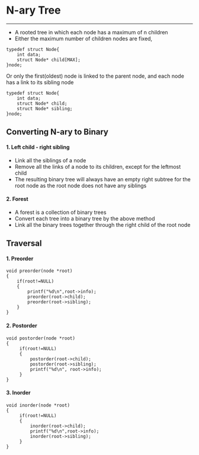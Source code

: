 # N-ary Tree
---
- A rooted tree in which each node has a maximum of n children
- Either the maximum number of children nodes are fixed,
```
typedef struct Node{
	int data;
	struct Node* child[MAX];
}node;
```
Or only the first(oldest) node is linked to the parent node, and each node has a link to its sibling node
```
typedef struct Node{
	int data;
	struct Node* child;
	struct Node* sibling;
}node;
```

## Converting N-ary to Binary 

#### 1. Left child - right sibling
- Link all the siblings of a node
- Remove all the links of a node to its children, except for the leftmost child 
- The resulting binary tree will always have an empty right subtree for the root node as the root node does not have any siblings

#### 2. Forest 
- A forest is a collection of binary trees
- Convert each tree into a binary tree by the above method
- Link all the binary trees together through the right child of the root node


## Traversal

#### 1. Preorder
```
void preorder(node *root)
{
	if(root!=NULL)
	{
		printf("%d\n",root->info);
		preorder(root->child);
		preorder(root->sibling);
	}
}
```

#### 2. Postorder
```
void postorder(node *root)
{
	 if(root!=NULL)
	 {
		 postorder(root->child);
		 postorder(root->sibling);
		 printf("%d\n", root->info);
	 }
}
```

#### 3. Inorder
```
void inorder(node *root)
{
	 if(root!=NULL)
	 {
		 inorder(root->child);
		 printf("%d\n",root->info);
		 inorder(root->sibling);
	 }
}
```